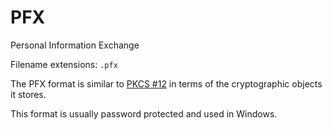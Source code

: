 # PFX

Personal Information Exchange

Filename extensions: `.pfx`

The PFX format is similar to [PKCS #12](./pkcs12.md) in terms of the cryptographic objects it stores.

This format is usually password protected and used in Windows.
